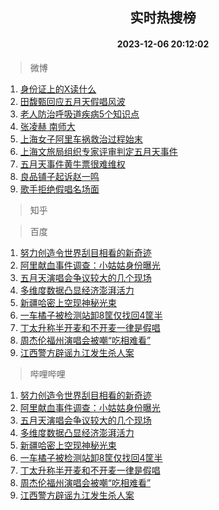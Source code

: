 <div align="center"><h2>实时热搜榜</h2><h4>2023-12-06 20:12:02</h4></div>

> 微博  

1. [身份证上的X读什么](https://s.weibo.com/weibo?q=%23%E8%BA%AB%E4%BB%BD%E8%AF%81%E4%B8%8A%E7%9A%84X%E8%AF%BB%E4%BB%80%E4%B9%88%23&t=31&band_rank=1&Refer=top)<br />
2. [田馥甄回应五月天假唱风波](https://s.weibo.com/weibo?q=%23%E7%94%B0%E9%A6%A5%E7%94%84%E5%9B%9E%E5%BA%94%E4%BA%94%E6%9C%88%E5%A4%A9%E5%81%87%E5%94%B1%E9%A3%8E%E6%B3%A2%23&t=31&band_rank=2&Refer=top)<br />
3. [老人防治呼吸道疾病5个知识点](https://s.weibo.com/weibo?q=%23%E8%80%81%E4%BA%BA%E9%98%B2%E6%B2%BB%E5%91%BC%E5%90%B8%E9%81%93%E7%96%BE%E7%97%855%E4%B8%AA%E7%9F%A5%E8%AF%86%E7%82%B9%23&t=31&band_rank=3&Refer=top)<br />
4. [张凌赫 南师大](https://s.weibo.com/weibo?q=%E5%BC%A0%E5%87%8C%E8%B5%AB%20%E5%8D%97%E5%B8%88%E5%A4%A7&t=31&band_rank=4&Refer=top)<br />
5. [上海女子阿里车祸救治过程始末](https://s.weibo.com/weibo?q=%23%E4%B8%8A%E6%B5%B7%E5%A5%B3%E5%AD%90%E9%98%BF%E9%87%8C%E8%BD%A6%E7%A5%B8%E6%95%91%E6%B2%BB%E8%BF%87%E7%A8%8B%E5%A7%8B%E6%9C%AB%23&t=31&band_rank=5&Refer=top)<br />
6. [上海文旅局组织专家评审判定五月天事件](https://s.weibo.com/weibo?q=%23%E4%B8%8A%E6%B5%B7%E6%96%87%E6%97%85%E5%B1%80%E7%BB%84%E7%BB%87%E4%B8%93%E5%AE%B6%E8%AF%84%E5%AE%A1%E5%88%A4%E5%AE%9A%E4%BA%94%E6%9C%88%E5%A4%A9%E4%BA%8B%E4%BB%B6%23&t=31&band_rank=6&Refer=top)<br />
7. [五月天事件黄牛票很难维权](https://s.weibo.com/weibo?q=%23%E4%BA%94%E6%9C%88%E5%A4%A9%E4%BA%8B%E4%BB%B6%E9%BB%84%E7%89%9B%E7%A5%A8%E5%BE%88%E9%9A%BE%E7%BB%B4%E6%9D%83%23&t=31&band_rank=7&Refer=top)<br />
8. [良品铺子起诉赵一鸣](https://s.weibo.com/weibo?q=%23%E8%89%AF%E5%93%81%E9%93%BA%E5%AD%90%E8%B5%B7%E8%AF%89%E8%B5%B5%E4%B8%80%E9%B8%A3%23&t=31&band_rank=8&Refer=top)<br />
9. [歌手拒绝假唱名场面](https://s.weibo.com/weibo?q=%E6%AD%8C%E6%89%8B%E6%8B%92%E7%BB%9D%E5%81%87%E5%94%B1%E5%90%8D%E5%9C%BA%E9%9D%A2&t=31&band_rank=9&Refer=top)<br />

> 知乎  


> 百度  

1. [努力创造令世界刮目相看的新奇迹](https://www.baidu.com/s?wd=%E5%8A%AA%E5%8A%9B%E5%88%9B%E9%80%A0%E4%BB%A4%E4%B8%96%E7%95%8C%E5%88%AE%E7%9B%AE%E7%9B%B8%E7%9C%8B%E7%9A%84%E6%96%B0%E5%A5%87%E8%BF%B9&sa=fyb_news&rsv_dl=fyb_news)<br />
2. [阿里献血事件调查：小姑姑身份曝光](https://www.baidu.com/s?wd=%E9%98%BF%E9%87%8C%E7%8C%AE%E8%A1%80%E4%BA%8B%E4%BB%B6%E8%B0%83%E6%9F%A5%EF%BC%9A%E5%B0%8F%E5%A7%91%E5%A7%91%E8%BA%AB%E4%BB%BD%E6%9B%9D%E5%85%89&sa=fyb_news&rsv_dl=fyb_news)<br />
3. [五月天演唱会争议较大的几个现场](https://www.baidu.com/s?wd=%E4%BA%94%E6%9C%88%E5%A4%A9%E6%BC%94%E5%94%B1%E4%BC%9A%E4%BA%89%E8%AE%AE%E8%BE%83%E5%A4%A7%E7%9A%84%E5%87%A0%E4%B8%AA%E7%8E%B0%E5%9C%BA&sa=fyb_news&rsv_dl=fyb_news)<br />
4. [多维度数据凸显经济澎湃活力](https://www.baidu.com/s?wd=%E5%A4%9A%E7%BB%B4%E5%BA%A6%E6%95%B0%E6%8D%AE%E5%87%B8%E6%98%BE%E7%BB%8F%E6%B5%8E%E6%BE%8E%E6%B9%83%E6%B4%BB%E5%8A%9B&sa=fyb_news&rsv_dl=fyb_news)<br />
5. [新疆哈密上空现神秘光束](https://www.baidu.com/s?wd=%E6%96%B0%E7%96%86%E5%93%88%E5%AF%86%E4%B8%8A%E7%A9%BA%E7%8E%B0%E7%A5%9E%E7%A7%98%E5%85%89%E6%9D%9F&sa=fyb_news&rsv_dl=fyb_news)<br />
6. [一车橘子被检测站卸8筐仅找回4筐半](https://www.baidu.com/s?wd=%E4%B8%80%E8%BD%A6%E6%A9%98%E5%AD%90%E8%A2%AB%E6%A3%80%E6%B5%8B%E7%AB%99%E5%8D%B88%E7%AD%90%E4%BB%85%E6%89%BE%E5%9B%9E4%E7%AD%90%E5%8D%8A&sa=fyb_news&rsv_dl=fyb_news)<br />
7. [丁太升称半开麦和不开麦一律是假唱](https://www.baidu.com/s?wd=%E4%B8%81%E5%A4%AA%E5%8D%87%E7%A7%B0%E5%8D%8A%E5%BC%80%E9%BA%A6%E5%92%8C%E4%B8%8D%E5%BC%80%E9%BA%A6%E4%B8%80%E5%BE%8B%E6%98%AF%E5%81%87%E5%94%B1&sa=fyb_news&rsv_dl=fyb_news)<br />
8. [周杰伦福州演唱会被嘲“吃相难看”](https://www.baidu.com/s?wd=%E5%91%A8%E6%9D%B0%E4%BC%A6%E7%A6%8F%E5%B7%9E%E6%BC%94%E5%94%B1%E4%BC%9A%E8%A2%AB%E5%98%B2%E2%80%9C%E5%90%83%E7%9B%B8%E9%9A%BE%E7%9C%8B%E2%80%9D&sa=fyb_news&rsv_dl=fyb_news)<br />
9. [江西警方辟谣九江发生杀人案](https://www.baidu.com/s?wd=%E6%B1%9F%E8%A5%BF%E8%AD%A6%E6%96%B9%E8%BE%9F%E8%B0%A3%E4%B9%9D%E6%B1%9F%E5%8F%91%E7%94%9F%E6%9D%80%E4%BA%BA%E6%A1%88&sa=fyb_news&rsv_dl=fyb_news)<br />

> 哔哩哔哩  

1. [努力创造令世界刮目相看的新奇迹](https://www.baidu.com/s?wd=%E5%8A%AA%E5%8A%9B%E5%88%9B%E9%80%A0%E4%BB%A4%E4%B8%96%E7%95%8C%E5%88%AE%E7%9B%AE%E7%9B%B8%E7%9C%8B%E7%9A%84%E6%96%B0%E5%A5%87%E8%BF%B9&sa=fyb_news&rsv_dl=fyb_news)<br />
2. [阿里献血事件调查：小姑姑身份曝光](https://www.baidu.com/s?wd=%E9%98%BF%E9%87%8C%E7%8C%AE%E8%A1%80%E4%BA%8B%E4%BB%B6%E8%B0%83%E6%9F%A5%EF%BC%9A%E5%B0%8F%E5%A7%91%E5%A7%91%E8%BA%AB%E4%BB%BD%E6%9B%9D%E5%85%89&sa=fyb_news&rsv_dl=fyb_news)<br />
3. [五月天演唱会争议较大的几个现场](https://www.baidu.com/s?wd=%E4%BA%94%E6%9C%88%E5%A4%A9%E6%BC%94%E5%94%B1%E4%BC%9A%E4%BA%89%E8%AE%AE%E8%BE%83%E5%A4%A7%E7%9A%84%E5%87%A0%E4%B8%AA%E7%8E%B0%E5%9C%BA&sa=fyb_news&rsv_dl=fyb_news)<br />
4. [多维度数据凸显经济澎湃活力](https://www.baidu.com/s?wd=%E5%A4%9A%E7%BB%B4%E5%BA%A6%E6%95%B0%E6%8D%AE%E5%87%B8%E6%98%BE%E7%BB%8F%E6%B5%8E%E6%BE%8E%E6%B9%83%E6%B4%BB%E5%8A%9B&sa=fyb_news&rsv_dl=fyb_news)<br />
5. [新疆哈密上空现神秘光束](https://www.baidu.com/s?wd=%E6%96%B0%E7%96%86%E5%93%88%E5%AF%86%E4%B8%8A%E7%A9%BA%E7%8E%B0%E7%A5%9E%E7%A7%98%E5%85%89%E6%9D%9F&sa=fyb_news&rsv_dl=fyb_news)<br />
6. [一车橘子被检测站卸8筐仅找回4筐半](https://www.baidu.com/s?wd=%E4%B8%80%E8%BD%A6%E6%A9%98%E5%AD%90%E8%A2%AB%E6%A3%80%E6%B5%8B%E7%AB%99%E5%8D%B88%E7%AD%90%E4%BB%85%E6%89%BE%E5%9B%9E4%E7%AD%90%E5%8D%8A&sa=fyb_news&rsv_dl=fyb_news)<br />
7. [丁太升称半开麦和不开麦一律是假唱](https://www.baidu.com/s?wd=%E4%B8%81%E5%A4%AA%E5%8D%87%E7%A7%B0%E5%8D%8A%E5%BC%80%E9%BA%A6%E5%92%8C%E4%B8%8D%E5%BC%80%E9%BA%A6%E4%B8%80%E5%BE%8B%E6%98%AF%E5%81%87%E5%94%B1&sa=fyb_news&rsv_dl=fyb_news)<br />
8. [周杰伦福州演唱会被嘲“吃相难看”](https://www.baidu.com/s?wd=%E5%91%A8%E6%9D%B0%E4%BC%A6%E7%A6%8F%E5%B7%9E%E6%BC%94%E5%94%B1%E4%BC%9A%E8%A2%AB%E5%98%B2%E2%80%9C%E5%90%83%E7%9B%B8%E9%9A%BE%E7%9C%8B%E2%80%9D&sa=fyb_news&rsv_dl=fyb_news)<br />
9. [江西警方辟谣九江发生杀人案](https://www.baidu.com/s?wd=%E6%B1%9F%E8%A5%BF%E8%AD%A6%E6%96%B9%E8%BE%9F%E8%B0%A3%E4%B9%9D%E6%B1%9F%E5%8F%91%E7%94%9F%E6%9D%80%E4%BA%BA%E6%A1%88&sa=fyb_news&rsv_dl=fyb_news)<br />
